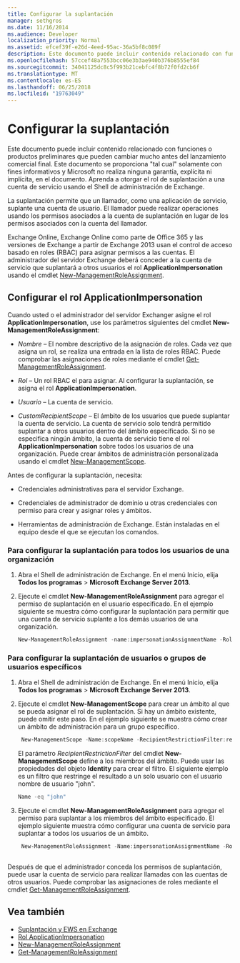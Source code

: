 ```yaml
---
title: Configurar la suplantación
manager: sethgros
ms.date: 11/16/2014
ms.audience: Developer
localization_priority: Normal
ms.assetid: efcef39f-e26d-4eed-95ac-36a5bf8c089f
description: Este documento puede incluir contenido relacionado con funciones o productos preliminares que pueden cambiar mucho antes del lanzamiento comercial final. Este documento se proporciona "tal cual" solamente con fines informativos y Microsoft no realiza ninguna garantía, explícita ni implícita, en el documento. Aprenda a otorgar el rol de suplantación a una cuenta de servicio usando el Shell de administración de Exchange.
ms.openlocfilehash: 57ccef48a7553bcc06e3b3ae940b376b8555ef84
ms.sourcegitcommit: 34041125dc8c5f993b21cebfc4f8b72f0fd2cb6f
ms.translationtype: MT
ms.contentlocale: es-ES
ms.lasthandoff: 06/25/2018
ms.locfileid: "19763049"
---
```

# <a name="configure-impersonation"></a>Configurar la suplantación

Este documento puede incluir contenido relacionado con funciones o productos preliminares que pueden cambiar mucho antes del lanzamiento comercial final. Este documento se proporciona "tal cual" solamente con fines informativos y Microsoft no realiza ninguna garantía, explícita ni implícita, en el documento. Aprenda a otorgar el rol de suplantación a una cuenta de servicio usando el Shell de administración de Exchange. 
  
La suplantación permite que un llamador, como una aplicación de servicio, suplante una cuenta de usuario. El llamador puede realizar operaciones usando los permisos asociados a la cuenta de suplantación en lugar de los permisos asociados con la cuenta del llamador.
  
Exchange Online, Exchange Online como parte de Office 365 y las versiones de Exchange a partir de Exchange 2013 usan el control de acceso basado en roles (RBAC) para asignar permisos a las cuentas. El administrador del servidor Exchange deberá conceder a la cuenta de servicio que suplantará a otros usuarios el rol **ApplicationImpersonation** usando el cmdlet [New-ManagementRoleAssignment](http://msdn.microsoft.com/library/34d4f2e3-f2c5-49e1-a6a9-1366da65a78c.aspx). 
  
## <a name="configuring-the-applicationimpersonation-role"></a>Configurar el rol ApplicationImpersonation

Cuando usted o el administrador del servidor Exchanger asigne el rol **ApplicationImpersonation**, use los parámetros siguientes del cmdlet **New-ManagementRoleAssignment**: 
  
-  _Nombre_ &ndash; El nombre descriptivo de la asignación de roles. Cada vez que asigna un rol, se realiza una entrada en la lista de roles RBAC. Puede comprobar las asignaciones de roles mediante el cmdlet [Get-ManagementRoleAssignment](http://msdn.microsoft.com/library/a3a6ee46-061b-444a-8639-43a416309445.aspx). 
    
-  _Rol_ &ndash; Un rol RBAC el para asignar. Al configurar la suplantación, se asigna el rol **ApplicationImpersonation**. 
    
-  _Usuario_ &ndash; La cuenta de servicio. 
    
-  _CustomRecipientScope_ &ndash; El ámbito de los usuarios que puede suplantar la cuenta de servicio. La cuenta de servicio solo tendrá permitido suplantar a otros usuarios dentro del ámbito especificado. Si no se especifica ningún ámbito, la cuenta de servicio tiene el rol **ApplicationImpersonation** sobre todos los usuarios de una organización. Puede crear ámbitos de administración personalizada usando el cmdlet [New-ManagementScope](http://msdn.microsoft.com/library/1ea1f474-69d6-48c0-9beb-bfa4442c5dab.aspx). 
    
Antes de configurar la suplantación, necesita:
  
- Credenciales administrativas para el servidor Exchange.
    
- Credenciales de administrador de dominio u otras credenciales con permiso para crear y asignar roles y ámbitos.
    
- Herramientas de administración de Exchange. Están instaladas en el equipo desde el que se ejecutan los comandos.
    
### <a name="to-configure-impersonation-for-all-users-in-an-organization"></a>Para configurar la suplantación para todos los usuarios de una organización

1. Abra el Shell de administración de Exchange. En el menú Inicio, elija **Todos los programas** > **Microsoft Exchange Server 2013**. 
    
2. Ejecute el cmdlet **New-ManagementRoleAssignment** para agregar el permiso de suplantación en el usuario especificado. En el ejemplo siguiente se muestra cómo configurar la suplantación para permitir que una cuenta de servicio suplante a los demás usuarios de una organización. 
    
   ```powershell
   New-ManagementRoleAssignment -name:impersonationAssignmentName -Role:ApplicationImpersonation -User:serviceAccount 
   ```

### <a name="to-configure-impersonation-for-specific-users-or-groups-of-users"></a>Para configurar la suplantación de usuarios o grupos de usuarios específicos

1. Abra el Shell de administración de Exchange. En el menú Inicio, elija **Todos los programas** > **Microsoft Exchange Server 2013**. 
    
2. Ejecute el cmdlet **New-ManagementScope** para crear un ámbito al que se pueda asignar el rol de suplantación. Si hay un ámbito existente, puede omitir este paso. En el ejemplo siguiente se muestra cómo crear un ámbito de administración para un grupo específico. 
    
   ```powershell
    New-ManagementScope -Name:scopeName -RecipientRestrictionFilter:recipientFilter
   ```

   El parámetro _RecipientRestrictionFilter_ del cmdlet **New-ManagementScope** define a los miembros del ámbito. Puede usar las propiedades del objeto **Identity** para crear el filtro. El siguiente ejemplo es un filtro que restringe el resultado a un solo usuario con el usuario nombre de usuario "john". 
    
   ```powershell
   Name -eq "john"
   ```

3. Ejecute el cmdlet **New-ManagementRoleAssignment** para agregar el permiso para suplantar a los miembros del ámbito especificado. El ejemplo siguiente muestra cómo configurar una cuenta de servicio para suplantar a todos los usuarios de un ámbito. 
    
   ```powershell
    New-ManagementRoleAssignment -Name:impersonationAssignmentName -Role:ApplicationImpersonation -User:serviceAccount -CustomRecipientWriteScope:scopeName
    
   ```


Después de que el administrador conceda los permisos de suplantación, puede usar la cuenta de servicio para realizar llamadas con las cuentas de otros usuarios. Puede comprobar las asignaciones de roles mediante el cmdlet [Get-ManagementRoleAssignment](http://msdn.microsoft.com/library/a3a6ee46-061b-444a-8639-43a416309445.aspx). 
  
## <a name="see-also"></a>Vea también

- [Suplantación y EWS en Exchange](impersonation-and-ews-in-exchange.md)
- [Rol ApplicationImpersonation](http://technet.microsoft.com/en-us/library/dd776119%28v=exchg.150%29.aspx)   
- [New-ManagementRoleAssignment](http://msdn.microsoft.com/library/34d4f2e3-f2c5-49e1-a6a9-1366da65a78c.aspx)    
- [Get-ManagementRoleAssignment](http://msdn.microsoft.com/library/a3a6ee46-061b-444a-8639-43a416309445.aspx)
    

